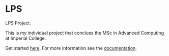 LPS
===

LPS Project.

This is my individual project that conclues the MSc in Advanced Computing at Imperial College.

Get started [here](http://albex.github.io/LPS/ "Getting Started"). For more information see the [documentation](http://albex.github.io/LPS/doc/ "API Documentation").
